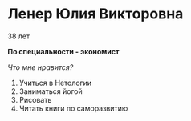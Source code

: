 # Ленер Юлия Викторовна
38 лет

**По специальности - экономист**

_Что мне нравится?_
1. Учиться в Нетологии
2. Заниматься йогой
3. Рисовать
4. Читать книги по саморазвитию